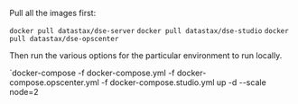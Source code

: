 Pull all the images first:

`docker pull datastax/dse-server`
`docker pull datastax/dse-studio`
`docker pull datastax/dse-opscenter`

Then run the various options for the particular environment to run locally.

`docker-compose -f docker-compose.yml -f docker-compose.opscenter.yml -f docker-compose.studio.yml up -d --scale node=2

